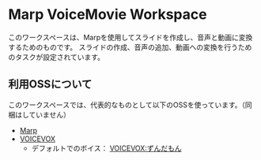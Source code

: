 # Marp VoiceMovie Workspace

このワークスペースは、Marpを使用してスライドを作成し、音声と動画に変換するためのものです。
スライドの作成、音声の追加、動画への変換を行うためのタスクが設定されています。

## 利用OSSについて

このワークスペースでは、代表的なものとして以下のOSSを使っています。（同梱はしていません）

- [Marp](https://marp.app/)
- [VOICEVOX](https://voicevox.hiroshiba.jp/)
    - デフォルトでのボイス： [VOICEVOX:ずんだもん](https://zunko.jp/con_ongen_kiyaku.html)
